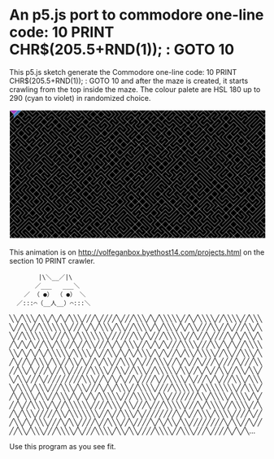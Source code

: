 
# An p5.js port to commodore one-line code: 10 PRINT CHR$(205.5+RND(1)); : GOTO 10

This p5.js sketch generate the Commodore one-line code: 10 PRINT CHR$(205.5+RND(1)); : GOTO 10
and after the maze is created, it starts crawling from the top inside the maze.
The colour palete are HSL 180 up to 290 (cyan to violet) in randomized choice.

![alt tag](10PRINTcrawler.gif)

This animation is on http://volfeganbox.byethost14.com/projects.html on the section 10 PRINT crawler.
 
            |\＼__／|\
           ／___   ___＼
        ／ （ ●） （ ●） ＼ 
      ／:::⌒（__人__）⌒:::＼
╲╲╱╲╲╲╱╲╲╱╲╱╲╱╲╲╲╱╱╱╲╱╱╱╱╲╱╱╱╲╲╲╱╲╱╲╲╲╲╲╱╱╲╱╲╲╲╲╱╱╲╲╲╲╱╱╲╲╲╲╱╱╲╲╱╱╲╲╲╲╲╲╲╱╱╱╲╱╲╱╲╲╲╱╲╲╱╱╲╲╲╲╱╲╱╲╲╲╱╲╱╲╲╱╱╱╲╲╱╱╲╱╱╱╲╲╱╲╲╱╱╲╲╲╲╲╲╲╱╱╱╲╲╱╲╲╲╲╲╲╲╱╱╱╱╱╱╲╲╱╲╱╱╱╲╲╲╲╲╱╱╲╱╱╲╱╱╱╱╲╱╲╱╲╲╱╲╱╲╱╲╱╲╱╱╲╲╱╲╲╱╱╲╱╱╲╲╱╱╱╲╱╲╱╲╲╲╱╱╲╱╲╱╲╱╱╱╲╲╲╲╱╱╱╲╲╱╲╱╲╱╱╲╲╲╲╲╲╱╲╱╲╱╲╱╲╲╲╲╲╱╲╲╲╲╱╲╱╱╲╲╱╲╱╲╱╲╲╲╱╲╱╲╱╱╲╱╲╲╱╲╲╲╲╱╱╲╲╱╱╲╲╲╱╲╱╲╱╱╲╱╲╲╲╱╲╲╱╱╲╲╱╲╱╱╲╱╲╲╱╱╲╲╲╱╲╱╱╱╲╲╲╱╱╲╱╲╱╱╲╱╱╱╲╱╱╱╱╲╱╱╱╲╲╱╱╲╲╱╲╱╱╱╲╱╱╲╲╱╱╱╱╱╲╲╲╲╱╱╲╲╱╱╲╲╲╱╱╲╲╲╲╲╱╲╲╱╱╲╱╲╱╱╲╲╱╱╲╲╱╲╲╱╲╱╲╲╱╱╱╲╱╱╱╱╱╱╱╱╱╲╲╲╱╱╲╱╲╱╲╱╱╲╱╱╱╱╲╱╱╲╲╲╲╱╲╱╱╱╲╱╲╱╱╱╲╲╲╱╲╲╲╲╱╲╲╲╱╲╲╲╱╱╱╲╲╲╱╲╲╱╱╱╲╱╲╱╲╲╲╱╱╲╲╲╲╱╱╱╱╲╲╲╲╲╲╱╲╲╲╲╲╲╲╲╱╱╲╲╲╱╱╲╱╲╲╲╱╲╲╱╱╲╲╲╱╲╱╲╱╲╱╲╲╲╲╲╱╱╱╲╲╲╲╲╱╲╲╱╱╱╱╱╱╱╲╲╱╲╲╲╲╱╲╲╲╲╱╲╱╱╱╲╱╱╲╲╲╲╱╲╱╱╲╲╲╲╲╲╱╱╱╱╲╲╲╱╲╲╱╱╱╲╱╱╱╲╲╲╲╲╱╱╱╲╱╲╲╲╲╱╱╲╲╲╲╱╱╲╱╲╱╲╲╲╱╱╱╱╱╲╲╱╲╲╲╲╲╲╲╱╱╲╱╱╲╲╲╱╲╱╱╱╱╱╱╱╱╲╱╲╱╱╲╲╲╱╲╲╲╲╱╱╱╱╲╱╱╱╲╲╱╲╱╲╲╲╱╱╱╲╱╲╲╱╱╱╱╲╱╱╲╲╲╱╱╲╱╱╱╱╲╱╲╱╲╲╱╲╲╱╱╱╱╱╱╱╱╲╱╲╲╱╱╲╱╱╱╱╲╲╱╲╲╲╱╱╱╲╲╲╲╱╲╱╱╱╲╲╲╲╱╲╲╱╲╲╱╱╱╱╲╲╲╲╱╱╲╲╲╱╱╱╲╱╱╱╱╲╱╲╱╲...

Use this program as you see fit.
